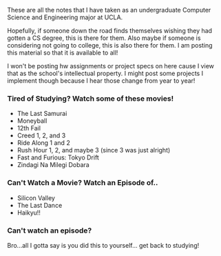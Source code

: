 These are all the notes that I have taken as an undergraduate Computer Science and Engineering major at UCLA. 

Hopefully, if someone down the road finds themselves wishing they had gotten a CS degree, this is there for them. Also maybe if someone is considering not going to college, this is also there for them. I am posting this material so that it is available to all!

I won't be posting hw assignments or project specs on here cause I view that as the school's intellectual property. I might post some projects I implement though because I hear those change from year to year!



### Tired of Studying? Watch some of these movies!
- The Last Samurai
- Moneyball
- 12th Fail
- Creed 1, 2, and 3
- Ride Along 1 and 2
- Rush Hour 1, 2, and maybe 3 (since 3 was just alright)
- Fast and Furious: Tokyo Drift
- Zindagi Na Milegi Dobara

### Can't Watch a Movie? Watch an Episode of..
- Silicon Valley
- The Last Dance
- Haikyu!!

### Can't watch an episode?
Bro...all I gotta say is you did this to yourself... get back to studying!

